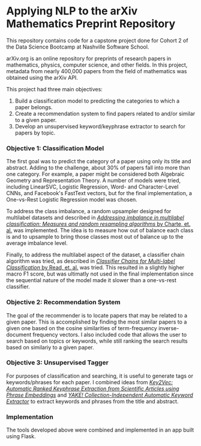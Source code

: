 # Applying NLP to the arXiv Mathematics Preprint Repository
This repository contains code for a capstone project done for Cohort 2 of the Data Science Bootcamp at Nashville Software School.

arXiv.org is an online repository for preprints of research papers in mathematics, physics, computer science, and other fields. In this project, metadata from nearly 400,000 papers from the field of mathematics was obtained using the arXiv API. 

This project had three main objectives:

1. Build a classification model to predicting the categories to which a paper belongs.
2. Create a recommendation system to find papers related to and/or similar to a given paper.
3. Develop an unsupervised keyword/keyphrase extractor to search for papers by topic.

### Objective 1: Classification Model
The first goal was to predict the category of a paper using only its title and abstract. Adding to the challenge, about 30% of papers fall into more than one category. For example, a paper might be considered both Algebraic Geometry and Representation Theory.
A number of models were tried, including LinearSVC, Logistic Regression, Word- and Character-Level CNNs, and Facebook's FastText vectors, but for the final implementation, a One-vs-Rest Logistic Regression model was chosen.

To address the class imbalance, a random upsampler designed for multilabel datasets and described in [_Addressing imbalance in multilabel classification: Measures and random resampling algorithms_ by Charte, et. al.](https://www.sciencedirect.com/science/article/pii/S0925231215004269) was implemented. The idea is to measure how out of balance each class is and to upsample to bring those classes most out of balance up to the average imbalance level.

Finally, to address the multilabel aspect of the dataset, a classifier chain algorithm was tried, as described in [_Classifier Chains for Multi-label Classification_ by Read, et. al.](https://www.cs.waikato.ac.nz/~eibe/pubs/chains.pdf) was tried. This resulted in a slightly higher macro F1 score, but was ultimatly not used in the final implementation since the sequential nature of the model made it slower than a one-vs-rest classifier.

### Objective 2: Recommendation System
The goal of the recommender is to locate papers that may be related to a given paper. This is accomplished by finding the most similar papers to a given one based on the cosine similarities of term-frequency inverse-document frequency vectors. I also included code that allows the user to search based on topics or keywords, while still ranking the search results based on similariy to a given paper.

### Objective 3: Unsupervised Tagger
For purposes of classification and searching, it is useful to generate tags or keywords/phrases for each paper. I combined ideas from [_Key2Vec: Automatic Ranked Keyphrase Extraction from Scientific Articles using Phrase Embeddings_](https://aclweb.org/anthology/N18-2100) and [_YAKE! Collection-Independent Automatic Keyword Extractor_](http://yake.inesctec.pt/) to extract keywords and phrases from the title and abstract.

### Implementation
The tools developed above were combined and implemented in an app built using Flask.





